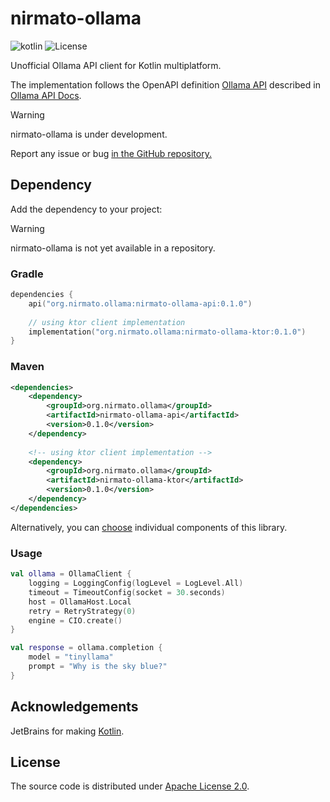 # nirmato-ollama

![![kotlin](https://kotlinlang.org/)](https://img.shields.io/badge/kotlin--multiplatform-2.1.20-blue.svg?logo=kotlin) ![![License](https://github.com/nirmato/nirmato-ollama/blob/main/LICENSE.md)](https://img.shields.io/github/license/nirmato/nirmato-ollama)

Unofficial Ollama API client for Kotlin multiplatform.

The implementation follows the OpenAPI definition [Ollama API](modules/oas/ollama-openapi.yaml) described in [Ollama API Docs](https://github.com/ollama/ollama/blob/main/docs/api.md).

> [!WARNING]
> nirmato-ollama is under development.
>
> Report any issue or bug <a href="https://github.com/nirmato/nirmato-ollama/issues">in the GitHub repository.</a>
>

## Dependency

Add the dependency to your project:

> [!WARNING]
> nirmato-ollama is not yet available in a repository.
>

### Gradle

```kotlin
dependencies {
    api("org.nirmato.ollama:nirmato-ollama-api:0.1.0")
    
    // using ktor client implementation
    implementation("org.nirmato.ollama:nirmato-ollama-ktor:0.1.0")
}
```

### Maven

```xml
<dependencies>
    <dependency>
        <groupId>org.nirmato.ollama</groupId>
        <artifactId>nirmato-ollama-api</artifactId>
        <version>0.1.0</version>
    </dependency>
    
    <!-- using ktor client implementation -->
    <dependency>
        <groupId>org.nirmato.ollama</groupId>
        <artifactId>nirmato-ollama-ktor</artifactId>
        <version>0.1.0</version>
    </dependency>
</dependencies>
```

Alternatively, you can [choose](publishing/bom/README.md) individual components of this library.

### Usage

```kotlin
val ollama = OllamaClient {
    logging = LoggingConfig(logLevel = LogLevel.All)
    timeout = TimeoutConfig(socket = 30.seconds)
    host = OllamaHost.Local
    retry = RetryStrategy(0)
    engine = CIO.create()
}

val response = ollama.completion {
    model = "tinyllama"
    prompt = "Why is the sky blue?"
}
```

## Acknowledgements

JetBrains for making [Kotlin](https://kotlinlang.org).

## License

The source code is distributed under [Apache License 2.0](LICENSE.md).
